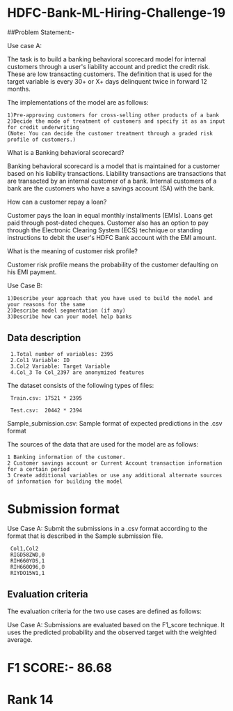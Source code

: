 # HDFC-Bank-ML-Hiring-Challenge-19
##Problem Statement:-

Use case A:


The task is to build a banking behavioral scorecard model for internal customers through a user's liability account and predict the credit risk. These are low transacting customers. The definition that is used for the target variable is every 30+ or X+ days delinquent twice in forward 12 months.

The implementations of the model are as follows:

    1)Pre-approving customers for cross-selling other products of a bank
    2)Decide the mode of treatment of customers and specify it as an input for credit underwriting
    (Note: You can decide the customer treatment through a graded risk profile of customers.)

What is a Banking behavioral scorecard?

Banking behavioral scorecard is a model that is maintained for a customer based on his liability transactions. Liability transactions are transactions that are transacted by an internal customer of a bank. Internal customers of a bank are the customers who have a savings account (SA) with the bank. 

How can a customer repay a loan?

Customer pays the loan in equal monthly installments (EMIs). Loans get paid through post-dated cheques. Customer also has an option to pay through the Electronic Clearing System (ECS) technique or standing instructions to debit the user's HDFC Bank account with the EMI amount.

What is the meaning of customer risk profile?

Customer risk profile means the probability of the customer defaulting on his EMI payment.

Use Case B: 

    1)Describe your approach that you have used to build the model and your reasons for the same
    2)Describe model segmentation (if any)
    3)Describe how can your model help banks

## Data description

     1.Total number of variables: 2395
     2.Col1 Variable: ID 
     3.Col2 Variable: Target Variable 
     4.Col_3 To Col_2397 are anonymized features

The dataset consists of the following types of files:​​

     Train.csv: 17521 * 2395

     Test.csv:  20442 * 2394

   Sample_submission.csv: Sample format of expected predictions in the .csv format

The sources of the data that are used for the model are as follows:

    1 Banking information of the customer.
    2 Customer savings account or Current Account transaction information for a certain period
    3 Create additional variables or use any additional alternate sources of information for building the model
   
# Submission format

Use Case A: Submit the submissions in a .csv format according to the format that is described in the Sample submission file. 

     Col1,Col2
     RIGD58ZWD,0
     RIH660YDS,1
     RIH660Q96,0
     RIYDO15W1,1

## Evaluation criteria

The evaluation criteria for the two use cases are defined as follows:

Use Case A: Submissions are evaluated based on the F1_score technique. It uses the predicted probability and the observed target with the weighted average. 

# F1 SCORE:- 86.68
# Rank 14 
